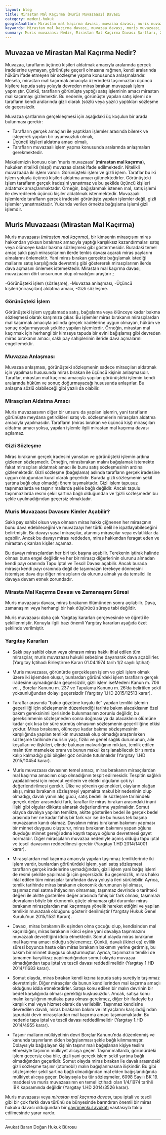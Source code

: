 ```yaml
---
layout: blog
title: Mirastan Mal Kaçırma (Muris Muvazaası) Davası
category: medeni-hukuk
googleAnahtar: Mirastan mal kaçırma davası, muvazaa davası, muris muvazaası, tapu iptal ve tescil davası, gayrimenkul avukatı, avukat, istanbul avukat, hukuk bürosu
keywords: Mirastan mal kaçırma davası, muvazaa davası, muris muvazaası, tapu iptal ve tescil davası, miras davası, gayrimenkul avukatı, istanbul avukat, hukuk bürosu
summary: Muris muvazaası Nedir, Mirastan Mal Kaçırma Davası Şartları, Zamanaşımı Süresi, Muvazaa Nedenine Dayalı Tapu İptali ve Tescili Davası, Miras Bırakanın Muvazaalı İşlemleri İle İlgili Yargıtay Kararları
---
```


## Muvazaa ve Mirastan Mal Kaçırma Nedir?

Muvazaa, tarafların üçüncü kişileri aldatmak amacıyla aralarında gerçek iradelerine uymayan, görünüşte geçerli olmasına rağmen, kendi aralarında hüküm ifade etmeyen bir sözleşme yapma konusunda anlaşmalarıdır. Mesela, mirastan mal kaçırmak amacıyla üzerindeki taşınmazları üçüncü kişilere tapuda satış yoluyla devreden miras bırakan muvazaalı işlem yapmıştır. Çünkü, tarafların görünüşte yaptığı satış işleminin amacı mirastan mal kaçırmayı gizlemektir. Bu nedenle, görünüşte yapılan satış işlemi de tarafların kendi aralarında gizli olarak (sözlü veya yazılı) yaptıkları sözleşme de geçersizdir. 

Muvazaa şartlarının gerçekleşmesi için aşağıdaki üç koşulun bir arada bulunması gerekir:

-	Tarafların gerçek amaçları ile yaptıkları işlemler arasında bilerek ve isteyerek yapılan bir uyumsuzluk olmalı, 
-	Üçüncü kişileri aldatma amacı olmalı,
-	Tarafların muvazaalı işlem yapma konusunda aralarında anlaşmaları gerekmektedir.

Makalemizin konusu olan ‘muris muvazaası’ (**mirastan mal kaçırma**),  hukuken nitelikli (nispi) muvazaa olarak ifade edilmektedir. Nitelikli muvazaada iki işlem vardır: Görünüşteki işlem ve gizli işlem. Taraflar bu iki işlem yoluyla üçüncü kişileri aldatma amacı gütmektedirler. Görünüşteki işlem tarafların gerçek iradesini yansıtmaz ve bu şekilde üçüncü kişileri aldatmak amaçlanmaktadır. Örneğin, bağışlanmak istenen mal,  satış işlemi ile devredilerek üçüncü kişiler aldatılmak istenmektedir. Muvazaalı işlemlerde tarafların gerçek iradesini görünüşte yapılan işlemler değil, gizli işlemler yansıtmaktadır. Yukarıda verilen örnekte bağışlama işlemi gizli işlemdir.

## Muris Muvazaası (Mirastan Mal Kaçırma)
 
Muris muvazaası (*mirastan mal kaçırma*), bir kimsenin mirasçısını miras hakkından yoksun bırakmak amacıyla yaptığı karşılıksız kazandırmaları satış veya ölünceye kadar bakma sözleşmesi gibi göstermesidir. Buradaki temel amaç saklı paylı mirasçılarının ilerde tenkis davası açarak miras paylarını almalarını önlemektir. Yani miras bırakan gerçekte bağışlamak istediği mallarını satış karşılığında devretmiş gibi göstererek mirasçılarının ilerde dava açmasını önlemek istemektedir. Mirastan mal kaçırma davası, muvazaanın dört unsurunun olup olmadığını araştırır ;

-Görünüşteki işlem (sözleşme),
-Muvazaa anlaşması,
-Üçüncü kişileri(mirasçıları) aldatma amacı,
-Gizli sözleşme. 

### Görünüşteki İşlem

Görünüşteki işlem uygulamada satış, bağışlama veya ölünceye kadar bakma sözleşmesi olarak karşımıza çıkar. Bu işlemler miras bırakanın mirasçılardan mal kaçırmak amacıyla aslında gerçek iradelerine uygun olmayan,  hüküm ve sonuç doğurmayacak şekilde yapılan işlemlerdir. Örneğin, mirastan mal kaçırmak için herhangi bir kimseye tapuda bir evini bağışlamış gibi devreden miras bırakanın amacı, saklı pay sahiplerinin ileride dava açmalarını engellemektir.  

### Muvazaa Anlaşması
 
Muvazaa anlaşması, görünüşteki sözleşmenin sadece mirasçıları aldatmak için yapılması hususunda miras bırakan ile üçüncü kişinin anlaşmasıdır. Taraflar, mirastan mal kaçırma amacıyla yapılan görünüşteki işlemin kendi aralarında hüküm ve sonuç doğurmayacağı hususunda anlaşırlar. Bu anlaşma sözlü olabileceği gibi yazılı da olabilir.

### Mirasçıları Aldatma Amacı

Muris muvazaasının diğer bir unsuru da yapılan işlemin, yani tarafların görünüşte meydana getirdikleri satış vb. sözleşmelerin mirasçıları aldatma amacıyla yapılmasıdır. Tarafların (miras bırakan ve üçüncü kişi) mirasçıları aldatma amacı yoksa, yapılan işlemle ilgili mirastan mal kaçırma davası açılamaz.

### Gizli Sözleşme

Miras bırakanın gerçek iradesini yansıtan ve görünüşteki işlemin ardına gizlenen sözleşmedir. Örneğin, mirasbırakan malını bağışlamak istemekte fakat mirasçıları aldatmak amacı ile bunu satış sözleşmesinin ardına gizlemektedir. Gizli sözleşme (bağışlama) aslında tarafların gerçek iradesine uygun olduğundan kural olarak geçerlidir. Burada gizli sözleşmenin şekil şartına bağlı olup olmadığı önem taşımaktadır. Gizli işlem tapusuz taşınmazlarda ve taşınır mallarda şekle bağlı değildir. Ancak tapulu taşınmazlarda resmi şekil şartına bağlı olduğundan ve ‘gizli sözleşmede’ bu şekle uyulmadığından geçersiz olmaktadır.


### Muris Muvazaası Davasını Kimler Açabilir?

Saklı pay sahibi olsun veya olmasın miras hakkı çiğnenen her mirasçının bunu dava edebileceğini ve muvazaayı her türlü delil ile ispatlayabileceğini belirtmiştir. Bu davayı yasal mirasçılar, atanmış mirasçılar veya evlatlıklar da açabilir. Ancak bu davayı mirası reddeden, miras hakkından feragat eden ve mirastan çıkarılan kişiler açamaz.

 Bu davayı mirasçılardan her biri tek başına açabilir. Terekenin iştirak halinde olması buna engel değildir ve her bir mirasçı diğerlerinin olurunu almadan kendi payı oranında Tapu İptal ve Tescil Davası açabilir. Ancak burada mirasçı kendi payı oranında değil de taşınmazın terekeye dönmesini istemişse dava dışı diğer mirasçıların da olurunu almak ya da temsilci ile davaya devam etmek zorundadır.

### Mirasta Mal Kaçırma Davası ve Zamanaşımı Süresi

 Muris muvazaası davası, miras bırakanın ölümünden sonra açılabilir. Dava, zamanaşımı veya herhangi bir  hak düşürücü süreye tabi değildir.
 
   Muris muvazaası daha çok Yargıtay kararları çerçevesinde ve öğreti ile şekillenmiştir. Konuyla ilgili bazı önemli Yargıtay kararları aşağıda özet şeklinde verilmiştir.

### Yargıtay Kararları 

-	Saklı pay sahibi olsun veya olmasın miras hakkı ihlal edilen tüm mirasçılar, muris muvazaası hukuki sebebine dayanarak dava açabilirler.  (Yargıtay İçtihadı Birleştirme Kararı 01.04.1974 tarih 1/2 sayılı İçtihat)

-	Muris muvazaası, görünürde gerçekleşen işlem ve gizli işlem olmak üzere iki işlemden oluşur, bunlardan görünürdeki işlem tarafların gerçek iradesine  uymadığından geçersizdir, gizli işlem iseMedeni Kanun m. 706 vd. ,  Borçlar Kanunu m. 237 ve Tapulama Kanunu m. 26’da belirtilen şekil yoksunluğundan dolayı geçersizdir  (Yargıtay 1.HD 2015/12513 karar).
 
-	Taraflar arasında “bakıp gözetme koşulu ile” yapılan temliki işlemin geçerliliği için sözleşmenin düzenlendiği tarihte bakım alacaklısının özel bakım gereksinimi içerisinde bulunmasının zorunlu değildir, bu gereksinmenin sözleşmeden sonra doğması ya da alacaklının ölümüne kadar çok kısa bir süre sürmüş olmasının sözleşmenin geçerliliğine etkisi yoktur. Miras bırakanın, ölünceye kadar bakma sözleşmesinin karşılığında 	yapılan temlikin muvazaalı olup olmadığı araştırılırken sözleşme tarihinde 	murisin yaşı, fiziki ve genel sağlık durumunun, aile koşulları ve ilişkileri, 	elinde bulunan malvarlığının miktarı, temlik edilen malın tüm mameleke 	oranı ve bunun makul karşılanabilecek bir sınırda kalıp kalmadığı gibi 	bilgiler göz önünde tutulmalıdır (Yargıtay 1.HD 2015/10454 karar).

-	Muris muvazaası davasının temel amacı, miras bırakanın mirasçılardan mal kaçırma amacının olup olmadığının tespit edilmesidir. Tespitin sağlıklı yapılabilmesi için mevcut verilerin ve eldeki olguların çok iyi değerlendirilmesi gerekir. Ülke ve yörenin gelenekleri, olayların olağan akışı, miras bırakanın sözleşmeyi yapmakta makul bir nedeninin olup olmadığı, davalı yanın alış gücü, satış bedeli ile sözleşme tarihindeki gerçek değer arasındaki fark, taraflar ile miras bırakan arasındaki inani ilişki gibi olgular dikkate alınarak değerlendirme yapılmalıdır. Somut olayda davalıya yapılan temlikte, akitte gösterilen bedel ile gerçek bedel arasında her ne kadar fahiş bir fark var ise de bu husus tek başına muvazaanın kanıtı olamaz. Davalının miras bırakanın bakımını yapması bir minnet duygusu oluşturur, miras bırakanın bakımını yapan oğluna duyduğu minnet gereği adına kayıtlı tapuyu oğluna devretmesi gayet normaldir. Diğer mirasçıların muvazaa nedeniyle açmış olduğu tapu iptal ve tescil davasının reddedilmesi gerekir (Yargıtay 1.HD 2014/14001 karar).

-	Mirasçılardan mal kaçırma amacıyla yapılan taşınmaz temliklerinde iki işlem vardır, bunlardan görünürdeki işlem, yani satış sözleşmesi tarafların gerçek iradelerine uymadığından, gizli işlem yani bağış işlemi de resmi şekilde yapılmadığı için geçersizdir. Bu geçersizlik, miras hakkı ihlal edilen tüm mirasçılar tarafından dava yoluyla ileri sürülebilir. Ayrıca,  temlik  tarihinde miras bırakanın ekonomik durumunun iyi 	olması, taşınmaz mal satma ihtiyacının olmaması, taşınmaz devrinde o 	tarihteki değeri ile akitte gösterilen değer arasında fahiş bir fark olması, 	taşınmazı devralanın böyle bir ekonomik güçte olmaması gibi durumlar 	miras bırakanın mirasçılardan mal kaçırmaya yönelik hareket ettiğini ve 	yapılan temlikin muvazaalı olduğunu gösterir denilmiştir  (Yargıtay 	Hukuk Genel Kurulu’nun 2015/1531  Kararı).

-	Davacı, miras bırakanın ilk eşinden olma çocuğu olup, kendisinden mal kaçırıldığını, miras bırakanın ikinci eşine yani davalıya taşınmazını muvazaalı devrettiğini iddia etmektedir. Somut olayda miras bırakanın mal kaçırma amacı olduğu söylenemez.  Çünkü, davalı (ikinci eş) evlilik süresi boyunca hasta olan miras bırakanın bakımını yerine getirmiş, bu bakım bir minnet duygusu oluşturmuştur. Ayrıca, taşınmazın temliki de tamamen karşılıksız yapılmadığından somut olayda muvazaa olmadığından tapu iptal ve tescil davası reddedilmelidir (Yargıtay 1.HD 2014/11683 karar).


- Somut olayda, miras bırakan  kendi kızına tapuda satış suretiyle taşınmaz devretmiştir.  Diğer  mirasçılar da bunun kendilerinden mal kaçırma amaçlı olduğunu iddia etmektedirler. Satışa konu edilen bir malın devrinin bir bedel karşılığında olması gerektiği kuşkusuzdur. Ancak, satışa konu malın karşılığının mutlaka para olması gerekmez, diğer bir ifadeyle bu karşılık mal veya hizmet olarak da verilebilir. Taşınmaz kendisine devredilen davalı, miras bırakanın bakım ve ihtiyaçlarını  karşıladığından tapudaki devir mirasçılardan mal kaçırma amacı taşımamaktadır. Bu nedenle tapu iptal ve tescil davası reddedilmelidir (Yargıtay 1.HD 2014/4955 karar).



-	Taşınır malların mülkiyetinin devri Borçlar Kanunu’nda düzenlenmiş ve kanunda taşınırların elden bağışlanması şekle bağlı kılınmamıştır. Dolayısıyla bağışlayan kişinin taşınır malı bağışlanan kişiye teslim etmesiyle taşınırın mülkiyet alıcıya geçer. Taşınır mallarda, görünürdeki işlem geçersiz olsa bile, gizli  yani gerçek işlem şekil şartına bağlı  olmadığından geçerlidir.
   Somut olayda miras bırakan ile davalı arasındaki gizli sözleşme taşınır (otomobil) malın bağışlanmasına ilişkindir. Bu gibi sözleşmeler şekil şartına bağlı olmadığından mal elden bağışlandığında mülkiyet alıcıya geçer. Dolayısıyla bu tür sözleşmeler, 6098 Sayılı BK 19. maddesi ve muris muvazaasının en temel içtihadı olan 1/4/1974 tarihli İBK  kapsamında değildir  (Yargıtay 1.HD 2014/3526 karar).

Muris muvazaası veya *mirastan mal kaçırma davası*, tapu iptali ve tescili gibi bir çok farklı dava türünü de bünyesinde barındıran önemli bir miras hukuku davası olduğundan bir [gayrimenkul avukatı](https://barandogan.av.tr/blog/gayrimenkul-hukuku/gayrimenkul-avukati-istanbul.html) vasıtasıyla takip edilmesinde yarar vardır.

______________________________________________________________________________________________________________________________________


Avukat Baran Doğan Hukuk Bürosu









 
